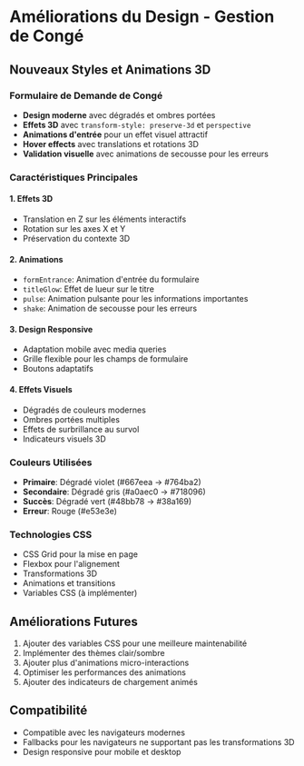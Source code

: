 # Améliorations du Design - Gestion de Congé

## Nouveaux Styles et Animations 3D

### Formulaire de Demande de Congé
- **Design moderne** avec dégradés et ombres portées
- **Effets 3D** avec `transform-style: preserve-3d` et `perspective`
- **Animations d'entrée** pour un effet visuel attractif
- **Hover effects** avec translations et rotations 3D
- **Validation visuelle** avec animations de secousse pour les erreurs

### Caractéristiques Principales

#### 1. Effets 3D
- Translation en Z sur les éléments interactifs
- Rotation sur les axes X et Y
- Préservation du contexte 3D

#### 2. Animations
- `formEntrance`: Animation d'entrée du formulaire
- `titleGlow`: Effet de lueur sur le titre
- `pulse`: Animation pulsante pour les informations importantes
- `shake`: Animation de secousse pour les erreurs

#### 3. Design Responsive
- Adaptation mobile avec media queries
- Grille flexible pour les champs de formulaire
- Boutons adaptatifs

#### 4. Effets Visuels
- Dégradés de couleurs modernes
- Ombres portées multiples
- Effets de surbrillance au survol
- Indicateurs visuels 3D

### Couleurs Utilisées
- **Primaire**: Dégradé violet (#667eea → #764ba2)
- **Secondaire**: Dégradé gris (#a0aec0 → #718096)
- **Succès**: Dégradé vert (#48bb78 → #38a169)
- **Erreur**: Rouge (#e53e3e)

### Technologies CSS
- CSS Grid pour la mise en page
- Flexbox pour l'alignement
- Transformations 3D
- Animations et transitions
- Variables CSS (à implémenter)

## Améliorations Futures
1. Ajouter des variables CSS pour une meilleure maintenabilité
2. Implémenter des thèmes clair/sombre
3. Ajouter plus d'animations micro-interactions
4. Optimiser les performances des animations
5. Ajouter des indicateurs de chargement animés

## Compatibilité
- Compatible avec les navigateurs modernes
- Fallbacks pour les navigateurs ne supportant pas les transformations 3D
- Design responsive pour mobile et desktop
